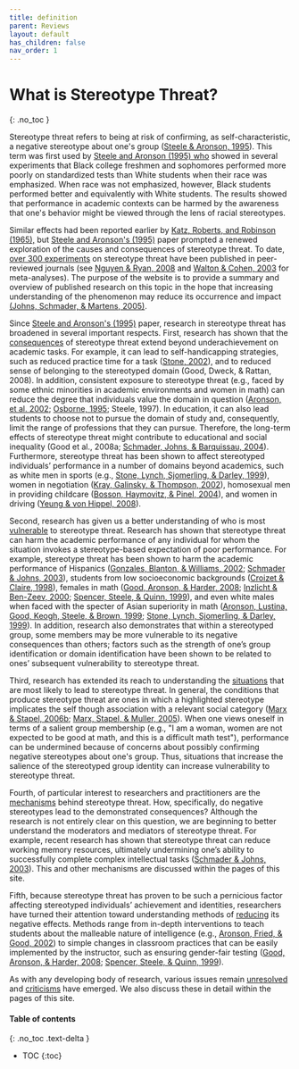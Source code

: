 ```yaml
---
title: definition
parent: Reviews
layout: default
has_children: false
nav_order: 1
---
```


# What is Stereotype Threat?
{: .no_toc }

Stereotype threat refers to being at risk of confirming, as self-characteristic, a negative stereotype about one's group ([Steele & Aronson, 1995](/sources/steele_aronson/)). This term was first used by [Steele and Aronson (1995) who](/sources/steele_aronson/) showed in several experiments that Black college freshmen and sophomores performed more poorly on standardized tests than White students when their race was emphasized. When race was not emphasized, however, Black students performed better and equivalently with White students. The results showed that performance in academic contexts can be harmed by the awareness that one's behavior might be viewed through the lens of racial stereotypes. 

Similar effects had been reported earlier by [Katz, Roberts, and Robinson (1965),](/sources/katz_roberts_robinson/) but [Steele and Aronson's (1995)](/sources/steele_aronson/) paper prompted a renewed exploration of the causes and consequences of stereotype threat. To date, [over 300 experiments](/sources/) on stereotype threat have been published in peer-reviewed journals (see [Nguyen & Ryan, 2008](/sources/nguyen_ryan/) and [Walton & Cohen, 2003](/sources/walton_cohen_2003/) for meta-analyses). The purpose of the website is to provide a summary and overview of published research on this topic in the hope that increasing understanding of the phenomenon may reduce its occurrence and impact [(Johns, Schmader, & Martens, 2005)](/sources/johns_schmader_martens/). 

Since [Steele and Aronson's (1995)](/sources/steele_aronson/) paper, research in stereotype threat has broadened in several important respects. First, research has shown that the [consequences](/reviews/consequences/) of stereotype threat extend beyond underachievement on academic tasks. For example, it can lead to self-handicapping strategies, such as reduced practice time for a task ([Stone, 2002](/sources/stone/)), and to reduced sense of belonging to the stereotyped domain (Good, Dweck, & Rattan, 2008). In addition, consistent exposure to stereotype threat (e.g., faced by some ethnic minorities in academic environments and women in math) can reduce the degree that individuals value the domain in question ([Aronson, et al. 2002](/sources/aronson_fried_good/); [Osborne, 1995](/sources/osborne_1995/); Steele, 1997). In education, it can also lead students to choose not to pursue the domain of study and, consequently, limit the range of professions that they can pursue. Therefore, the long-term effects of stereotype threat might contribute to educational and social inequality (Good et al., 2008a; [Schmader, Johns, & Barquissau, 2004](/sources/schmader_johns_barquissau/)). Furthermore, stereotype threat has been shown to affect stereotyped individuals’ performance in a number of domains beyond academics, such as white men in sports (e.g., [Stone, Lynch, Sjomerling, & Darley, 1999](/sources/stone_lynch_sjomeling_darley/)), women in negotiation ([Kray, Galinsky, & Thompson, 2002](/sources/kray_galinsky_thompson/)), homosexual men in providing childcare ([Bosson, Haymovitz, & Pinel, 2004](/sources/bosson_haymovitz_pinel/)), and women in driving ([Yeung & von Hippel, 2008](/sources/yeung_vonhippel/)).

Second, research has given us a better understanding of who is most [vulnerable](/reviews/vulnerable/) to stereotype threat. Research has shown that stereotype threat can harm the academic performance of any individual for whom the situation invokes a stereotype-based expectation of poor performance. For example, stereotype threat has been shown to harm the academic performance of Hispanics ([Gonzales, Blanton, & Williams, 2002](/sources/gonzales_blanton_williams/); [Schmader & Johns, 2003](/sources/schmader_johns/)), students from low socioeconomic backgrounds ([Croizet & Claire, 1998](/sources/croizet_claire/)), females in math ([Good, Aronson, & Harder, 2008](/sources/good_aronson_harder/); [Inzlicht & Ben-Zeev, 2000](/sources/inzlicht_ben-zeev/); [Spencer, Steele, & Quinn, 1999](/sources/spencer_steele_quinn/)), and even white males when faced with the specter of Asian superiority in math ([Aronson, Lustina, Good, Keogh, Steele, & Brown, 1999](/sources/aronson_lustina_good_keough_steele_brown/); [Stone, Lynch, Sjomerling, & Darley, 1999](/sources/stone_lynch_sjomeling_darley/)). In addition, research also demonstrates that within a stereotyped group, some members may be more vulnerable to its negative consequences than others; factors such as the strength of one’s group identification or domain identification have been shown to be related to ones’ subsequent vulnerability to stereotype threat.

Third, research has extended its reach to understanding the [situations](/reviews/situations/) that are most likely to lead to stereotype threat. In general, the conditions that produce stereotype threat are ones in which a highlighted stereotype implicates the self though association with a relevant social category ([Marx & Stapel, 2006b](/sources/marx_stapel_2006b/); [Marx, Stapel, & Muller, 2005](/sources/marx_stapel_muller/)). When one views oneself in terms of a salient group membership (e.g., "I am a woman, women are not expected to be good at math, and this is a difficult math test"), performance can be undermined because of concerns about possibly confirming negative stereotypes about one's group. Thus, situations that increase the salience of the stereotyped group identity can increase vulnerability to stereotype threat. 

Fourth, of particular interest to researchers and practitioners are the [mechanisms](/reviews/mechanisms/) behind stereotype threat. How, specifically, do negative stereotypes lead to the demonstrated consequences? Although the research is not entirely clear on this question, we are beginning to better understand the moderators and mediators of stereotype threat. For example, recent research has shown that stereotype threat can reduce working memory resources, ultimately undermining one’s ability to successfully complete complex intellectual tasks ([Schmader & Johns, 2003](/sources/schmader_johns/)). This and other mechanisms are discussed within the pages of this site. 

Fifth, because stereotype threat has proven to be such a pernicious factor affecting stereotyped individuals’ achievement and identities, researchers have turned their attention toward understanding methods of [reducing](/reviews/reduce/) its negative effects. Methods range from in-depth interventions to teach students about the malleable nature of intelligence (e.g., [Aronson, Fried, & Good, 2002](/sources/aronson_fried_good/)) to simple changes in classroom practices that can be easily implemented by the instructor, such as ensuring gender-fair testing ([Good, Aronson, & Harder, 2008](/sources/good_aronson_harder/); [Spencer, Steele, & Quinn, 1999](/sources/spencer_steele_quinn/)). 

As with any developing body of research, various issues remain [unresolved](/reviews/unresolved/) and [criticisms](/reviews/criticisms/) have emerged. We also discuss these in detail within the pages of this site. 

#### Table of contents
{: .no_toc .text-delta }

- TOC
{:toc}

